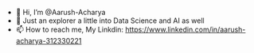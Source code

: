 - 👋 Hi, I’m @Aarush-Acharya
- 👀 Just an explorer a little into Data Science and AI as well 
- 📫 How to reach me, My Linkdin: https://www.linkedin.com/in/aarush-acharya-312330221

<!---
Aarush-Acharya/Aarush-Acharya is a ✨ special ✨ repository because its `README.md` (this file) appears on your GitHub profile.
You can click the Preview link to take a look at your changes.
--->

